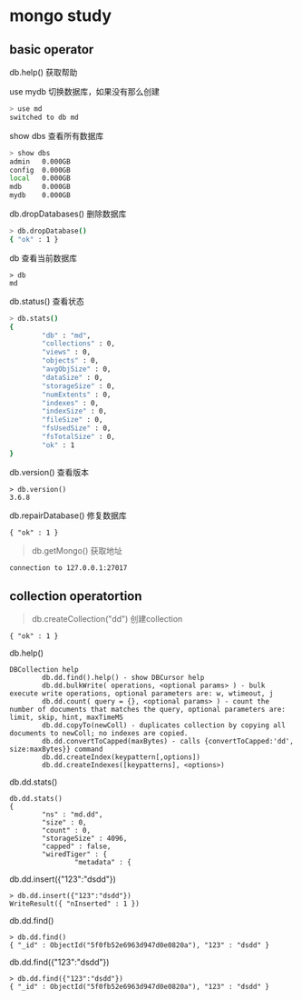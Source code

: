 # mongo study
## basic operator
db.help() 获取帮助

use mydb 切换数据库，如果没有那么创建  
```bash
> use md
switched to db md
```

show dbs 查看所有数据库
```bash
> show dbs
admin   0.000GB
config  0.000GB
local   0.000GB
mdb     0.000GB
mydb    0.000GB
```

db.dropDatabases() 删除数据库
```bash
> db.dropDatabase()
{ "ok" : 1 }
```

db 查看当前数据库  
```
> db
md
```

db.status() 查看状态  
```bash
> db.stats()
{
        "db" : "md",
        "collections" : 0,
        "views" : 0,
        "objects" : 0,
        "avgObjSize" : 0,
        "dataSize" : 0,
        "storageSize" : 0,
        "numExtents" : 0,
        "indexes" : 0,
        "indexSize" : 0,
        "fileSize" : 0,
        "fsUsedSize" : 0,
        "fsTotalSize" : 0,
        "ok" : 1
}
```

db.version() 查看版本  
```base
> db.version()
3.6.8
```

db.repairDatabase() 修复数据库
```
{ "ok" : 1 }
```

> db.getMongo() 获取地址
```bash
connection to 127.0.0.1:27017
```

## collection operatortion
> db.createCollection("dd") 创建collection
```
{ "ok" : 1 }
```

db.help()
```
DBCollection help
        db.dd.find().help() - show DBCursor help
        db.dd.bulkWrite( operations, <optional params> ) - bulk execute write operations, optional parameters are: w, wtimeout, j
        db.dd.count( query = {}, <optional params> ) - count the number of documents that matches the query, optional parameters are: limit, skip, hint, maxTimeMS
        db.dd.copyTo(newColl) - duplicates collection by copying all documents to newColl; no indexes are copied.
        db.dd.convertToCapped(maxBytes) - calls {convertToCapped:'dd', size:maxBytes}} command
        db.dd.createIndex(keypattern[,options])
        db.dd.createIndexes([keypatterns], <options>)
```
db.dd.stats()

```
db.dd.stats()
{
        "ns" : "md.dd",
        "size" : 0,
        "count" : 0,
        "storageSize" : 4096,
        "capped" : false,
        "wiredTiger" : {
                "metadata" : {
```

db.dd.insert({"123":"dsdd"})
```
> db.dd.insert({"123":"dsdd"})
WriteResult({ "nInserted" : 1 })
```
db.dd.find()

```
> db.dd.find()
{ "_id" : ObjectId("5f0fb52e6963d947d0e0820a"), "123" : "dsdd" }
```
db.dd.find({"123":"dsdd"})
```
> db.dd.find({"123":"dsdd"})
{ "_id" : ObjectId("5f0fb52e6963d947d0e0820a"), "123" : "dsdd" }
```
